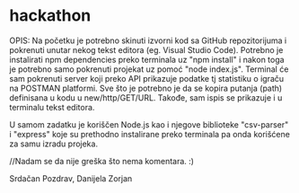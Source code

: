 # hackathon


OPIS:
Na početku je potrebno skinuti izvorni kod sa GitHub repozitorijuma i pokrenuti unutar nekog tekst editora (eg. Visual Studio Code).
Potrebno je instalirati npm dependencies preko terminala uz "npm install" i nakon toga je potrebno samo pokrenuti projekat uz 
pomoć "node index.js". Terminal će sam pokrenuti server koji preko API prikazuje podatke tj statistiku o igraču na POSTMAN platformi.
Sve što je potrebno je da se kopira putanja (path) definisana u kodu u new/http/GET/URL.
Takođe, sam ispis se prikazuje i u terminalu tekst editora.

U samom zadatku je koriščen Node.js kao i njegove biblioteke "csv-parser" i "express" koje su prethodno instalirane preko terminala
pa onda korišćene za samu izradu projeka.

//Nadam se da nije greška što nema komentara. :)

Srdačan Pozdrav,
Danijela Zorjan

